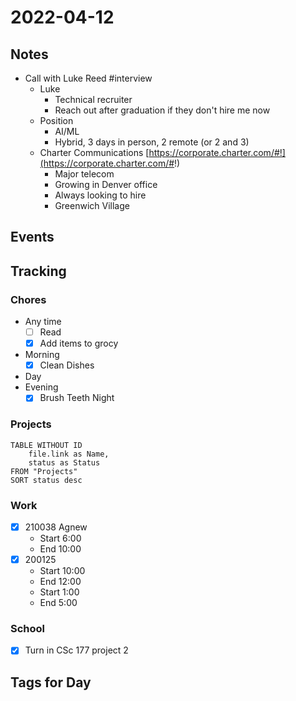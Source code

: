 # 2022-04-12
## Notes
- Call with Luke Reed #interview 
	- Luke
		- Technical recruiter
		- Reach out after graduation if they don't hire me now
	- Position
		- AI/ML
		- Hybrid, 3 days in person, 2 remote (or 2 and 3)
	- Charter Communications [https://corporate.charter.com/#!](https://corporate.charter.com/#!)
		- Major telecom
		- Growing in Denver office
		- Always looking to hire
		- Greenwich Village
## Events

## Tracking
### Chores
- Any time
	- [ ] Read
	- [x] Add items to grocy
- Morning
	- [x] Clean Dishes
- Day
- Evening
	- [x] Brush Teeth Night

### Projects
```dataview
TABLE WITHOUT ID
	file.link as Name,
	status as Status
FROM "Projects"
SORT status desc
```

### Work
- [x] 210038 Agnew
	- Start 6:00
	- End 10:00
- [x] 200125
	- Start 10:00
	- End 12:00
	- Start 1:00
	- End 5:00

### School
- [x] Turn in CSc 177 project 2

## Tags for Day